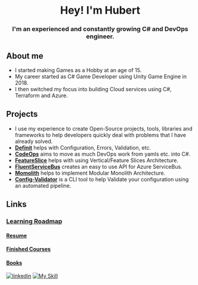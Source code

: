 <div align="center">
  
# Hey! I'm Hubert
  
### I'm an experienced and constantly growing C# and DevOps engineer.

</div>

## About me
- I started making Games as a Hobby at an age of 15.
- My career started as C# Game Developer using Unity Game Engine in 2018.
- I then switched my focus into building Cloud services using C#, Terraform and Azure.

## Projects
- I use my experience to create Open-Source projects, tools, libraries and frameworks to help developers quickly deal with problems that I have already solved.
- [**Definit**](https://github.com/HubiBoar/Definit) helps with Configuration, Errors, Validation, etc.
- [**CodeOps**](https://github.com/HubiBoar/CodeOps) aims to move as much DevOps work from yamls etc. into C#.
- [**FeatureSlice**](https://github.com/HubiBoar/FeatureSlice) helps with using Vertical/Feature Slices Architecture.
- [**FluentServiceBus**](https://github.com/HubiBoar/FluentServiceBus) creates an easy to use API for Azure ServiceBus.
- [**Momolith**](https://github.com/HubiBoar/Momolith) helps to implement Modular Monolith Architecture.
- [**Config-Validator**](https://github.com/HubiBoar/config-validator) is a CLI tool to help Validate your configuration using an automated pipeline.
  
## Links
### [Learning Roadmap](/Roadmap.md)
#### [Resume](Docs/Resume.md)
#### [Finished Courses](/Courses.md)
#### [Books](/Books.md)

[![linkedin](https://simpleskill.icons.workers.dev/svg?i=linkedin)](https://linkedin.com/in/hubert-dzikuc) [![My Skill](https://skillicons.dev/icons?i=gmail&theme=light)](mailto:hubert.dzikuc@gmail.com)
